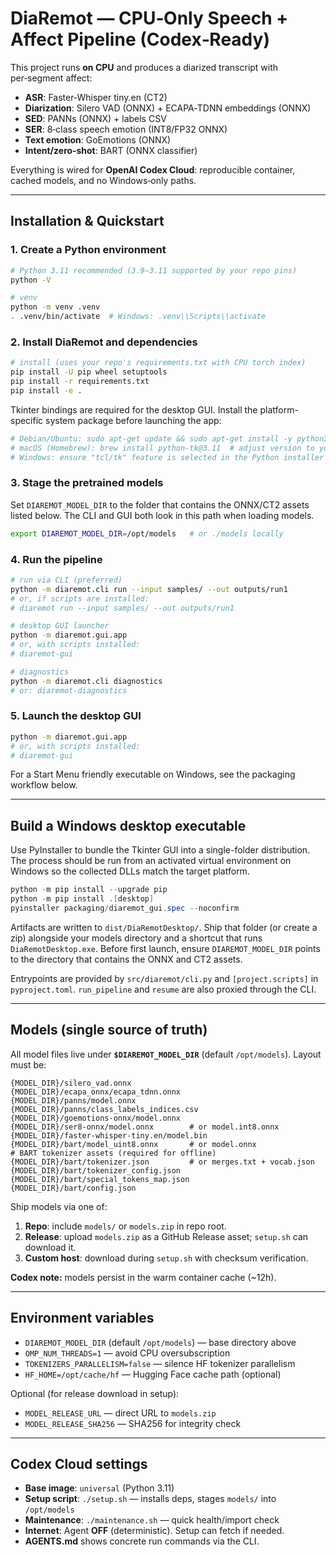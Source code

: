 # DiaRemot — CPU‑Only Speech + Affect Pipeline (Codex‑Ready)

This project runs **on CPU** and produces a diarized transcript with per‑segment affect:
- **ASR**: Faster‑Whisper tiny.en (CT2)
- **Diarization**: Silero VAD (ONNX) + ECAPA‑TDNN embeddings (ONNX)
- **SED**: PANNs (ONNX) + labels CSV
- **SER**: 8‑class speech emotion (INT8/FP32 ONNX)
- **Text emotion**: GoEmotions (ONNX)
- **Intent/zero‑shot**: BART (ONNX classifier)

Everything is wired for **OpenAI Codex Cloud**: reproducible container, cached models, and no Windows‑only paths.

---

## Installation & Quickstart

### 1. Create a Python environment

```bash
# Python 3.11 recommended (3.9–3.11 supported by your repo pins)
python -V

# venv
python -m venv .venv
. .venv/bin/activate  # Windows: .venv\\Scripts\\activate
```

### 2. Install DiaRemot and dependencies

```bash
# install (uses your repo's requirements.txt with CPU torch index)
pip install -U pip wheel setuptools
pip install -r requirements.txt
pip install -e .
```

Tkinter bindings are required for the desktop GUI. Install the platform-specific
system package before launching the app:

```bash
# Debian/Ubuntu: sudo apt-get update && sudo apt-get install -y python3-tk
# macOS (Homebrew): brew install python-tk@3.11  # adjust version to your Python
# Windows: ensure "tcl/tk" feature is selected in the Python installer
```

### 3. Stage the pretrained models

Set `DIAREMOT_MODEL_DIR` to the folder that contains the ONNX/CT2 assets listed
below. The CLI and GUI both look in this path when loading models.

```bash
export DIAREMOT_MODEL_DIR=/opt/models   # or ./models locally
```

### 4. Run the pipeline

```bash
# run via CLI (preferred)
python -m diaremot.cli run --input samples/ --out outputs/run1
# or, if scripts are installed:
# diaremot run --input samples/ --out outputs/run1

# desktop GUI launcher
python -m diaremot.gui.app
# or, with scripts installed:
# diaremot-gui

# diagnostics
python -m diaremot.cli diagnostics
# or: diaremot-diagnostics
```

### 5. Launch the desktop GUI

```bash
python -m diaremot.gui.app
# or, with scripts installed:
# diaremot-gui
```

For a Start Menu friendly executable on Windows, see the packaging workflow
below.

---

## Build a Windows desktop executable

Use PyInstaller to bundle the Tkinter GUI into a single-folder distribution.
The process should be run from an activated virtual environment on Windows so
the collected DLLs match the target platform.

```powershell
python -m pip install --upgrade pip
python -m pip install .[desktop]
pyinstaller packaging/diaremot_gui.spec --noconfirm
```

Artifacts are written to `dist/DiaRemotDesktop/`. Ship that folder (or create a
zip) alongside your models directory and a shortcut that runs `DiaRemotDesktop.exe`.
Before first launch, ensure `DIAREMOT_MODEL_DIR` points to the directory that
contains the ONNX and CT2 assets.

Entrypoints are provided by `src/diaremot/cli.py` and `[project.scripts]` in `pyproject.toml`.
`run_pipeline` and `resume` are also proxied through the CLI.

---

## Models (single source of truth)

All model files live under **`$DIAREMOT_MODEL_DIR`** (default `/opt/models`). Layout must be:

```
{MODEL_DIR}/silero_vad.onnx
{MODEL_DIR}/ecapa_onnx/ecapa_tdnn.onnx
{MODEL_DIR}/panns/model.onnx
{MODEL_DIR}/panns/class_labels_indices.csv
{MODEL_DIR}/goemotions-onnx/model.onnx
{MODEL_DIR}/ser8-onnx/model.onnx        # or model.int8.onnx
{MODEL_DIR}/faster-whisper-tiny.en/model.bin
{MODEL_DIR}/bart/model_uint8.onnx       # or model.onnx
# BART tokenizer assets (required for offline)
{MODEL_DIR}/bart/tokenizer.json         # or merges.txt + vocab.json
{MODEL_DIR}/bart/tokenizer_config.json
{MODEL_DIR}/bart/special_tokens_map.json
{MODEL_DIR}/bart/config.json
```

Ship models via one of:
1. **Repo**: include `models/` or `models.zip` in repo root.
2. **Release**: upload `models.zip` as a GitHub Release asset; `setup.sh` can download it.
3. **Custom host**: download during `setup.sh` with checksum verification.

**Codex note:** models persist in the warm container cache (~12h).

---

## Environment variables

- `DIAREMOT_MODEL_DIR` (default `/opt/models`) — base directory above
- `OMP_NUM_THREADS=1` — avoid CPU oversubscription
- `TOKENIZERS_PARALLELISM=false` — silence HF tokenizer parallelism
- `HF_HOME=/opt/cache/hf` — Hugging Face cache path (optional)

Optional (for release download in setup):
- `MODEL_RELEASE_URL` — direct URL to `models.zip`
- `MODEL_RELEASE_SHA256` — SHA256 for integrity check

---

## Codex Cloud settings

- **Base image**: `universal` (Python 3.11)
- **Setup script**: `./setup.sh` — installs deps, stages `models/` into `/opt/models`
- **Maintenance**: `./maintenance.sh` — quick health/import check
- **Internet**: Agent **OFF** (deterministic). Setup can fetch if needed.
- **AGENTS.md** shows concrete run commands via the CLI.
